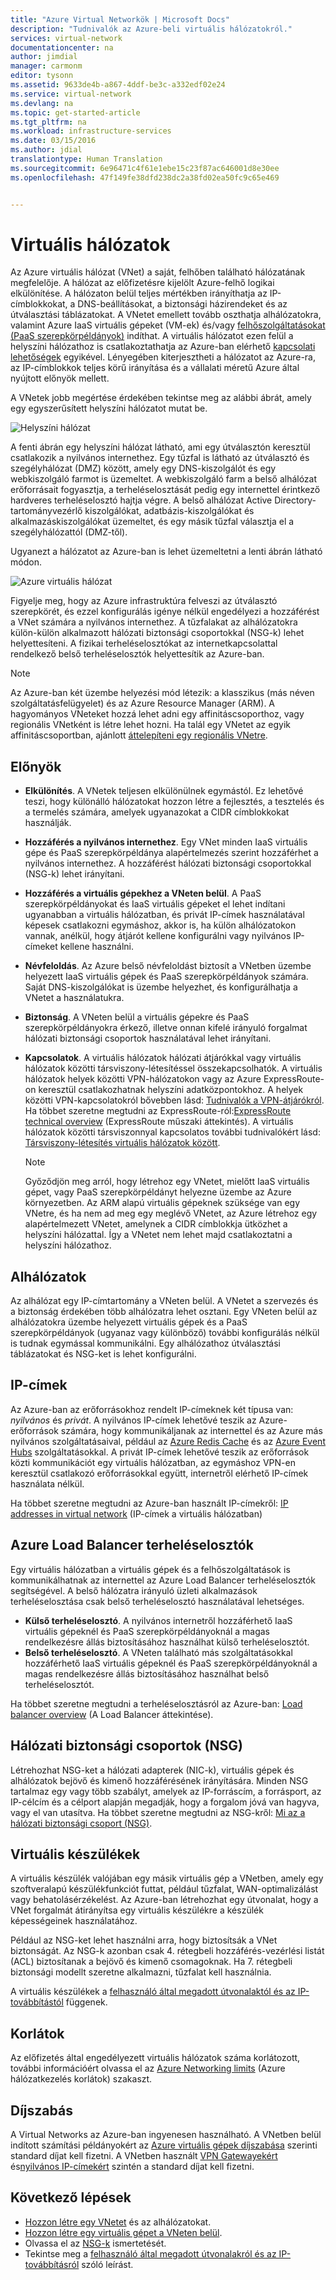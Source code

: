 ```yaml
---
title: "Azure Virtual Networkök | Microsoft Docs"
description: "Tudnivalók az Azure-beli virtuális hálózatokról."
services: virtual-network
documentationcenter: na
author: jimdial
manager: carmonm
editor: tysonn
ms.assetid: 9633de4b-a867-4ddf-be3c-a332edf02e24
ms.service: virtual-network
ms.devlang: na
ms.topic: get-started-article
ms.tgt_pltfrm: na
ms.workload: infrastructure-services
ms.date: 03/15/2016
ms.author: jdial
translationtype: Human Translation
ms.sourcegitcommit: 6e96471c4f61e1ebe15c23f87ac646001d8e30ee
ms.openlocfilehash: 47f149fe38dfd238dc2a38fd02ea50fc9c65e469


---
```

# <a name="virtual-networks"></a>Virtuális hálózatok
Az Azure virtuális hálózat (VNet) a saját, felhőben található hálózatának megfelelője.  A hálózat az előfizetésre kijelölt Azure-felhő logikai elkülönítése. A hálózaton belül teljes mértékben irányíthatja az IP-címblokkokat, a DNS-beállításokat, a biztonsági házirendeket és az útválasztási táblázatokat. A VNetet emellett tovább oszthatja alhálózatokra, valamint Azure IaaS virtuális gépeket (VM-ek) és/vagy [felhőszolgáltatásokat (PaaS szerepkörpéldányok)](../cloud-services/cloud-services-choose-me.md) indíthat. A virtuális hálózatot ezen felül a helyszíni hálózathoz is csatlakoztathatja az Azure-ban elérhető [kapcsolati lehetőségek](../vpn-gateway/vpn-gateway-about-vpngateways.md#site-to-site-and-multi-site) egyikével. Lényegében kiterjesztheti a hálózatot az Azure-ra, az IP-címblokkok teljes körű irányítása és a vállalati méretű Azure által nyújtott előnyök mellett.

A VNetek jobb megértése érdekében tekintse meg az alábbi ábrát, amely egy egyszerűsített helyszíni hálózatot mutat be.

![Helyszíni hálózat](./media/virtual-networks-overview/figure01.png)

A fenti ábrán egy helyszíni hálózat látható, ami egy útválasztón keresztül csatlakozik a nyilvános internethez. Egy tűzfal is látható az útválasztó és szegélyhálózat (DMZ) között, amely egy DNS-kiszolgálót és egy webkiszolgáló farmot is üzemeltet. A webkiszolgáló farm a belső alhálózat erőforrásait fogyasztja, a terheléselosztását pedig egy internettel érintkező hardveres terheléselosztó hajtja végre. A belső alhálózat Active Directory-tartományvezérlő kiszolgálókat, adatbázis-kiszolgálókat és alkalmazáskiszolgálókat üzemeltet, és egy másik tűzfal választja el a szegélyhálózattól (DMZ-től).

Ugyanezt a hálózatot az Azure-ban is lehet üzemeltetni a lenti ábrán látható módon.

![Azure virtuális hálózat](./media/virtual-networks-overview/figure02.png)

Figyelje meg, hogy az Azure infrastruktúra felveszi az útválasztó szerepkörét, és ezzel konfigurálás igénye nélkül engedélyezi a hozzáférést a VNet számára a nyilvános internethez. A tűzfalakat az alhálózatokra külön-külön alkalmazott hálózati biztonsági csoportokkal (NSG-k) lehet helyettesíteni. A fizikai terheléselosztókat az internetkapcsolattal rendelkező belső terheléselosztók helyettesítik az Azure-ban.

> [!NOTE]
> Az Azure-ban két üzembe helyezési mód létezik: a klasszikus (más néven szolgáltatásfelügyelet) és az Azure Resource Manager (ARM). A hagyományos VNeteket hozzá lehet adni egy affinitáscsoporthoz, vagy regionális VNetként is létre lehet hozni. Ha talál egy VNetet az egyik affinitáscsoportban, ajánlott [áttelepíteni egy regionális VNetre](virtual-networks-migrate-to-regional-vnet.md).
> 

## <a name="benefits"></a>Előnyök
* **Elkülönítés**. A VNetek teljesen elkülönülnek egymástól. Ez lehetővé teszi, hogy különálló hálózatokat hozzon létre a fejlesztés, a tesztelés és a termelés számára, amelyek ugyanazokat a CIDR címblokkokat használják.
* **Hozzáférés a nyilvános internethez**. Egy VNet minden IaaS virtuális gépe és PaaS szerepkörpéldánya alapértelmezés szerint hozzáférhet a nyilvános internethez. A hozzáférést hálózati biztonsági csoportokkal (NSG-k) lehet irányítani.
* **Hozzáférés a virtuális gépekhez a VNeten belül**. A PaaS szerepkörpéldányokat és IaaS virtuális gépeket el lehet indítani ugyanabban a virtuális hálózatban, és privát IP-címek használatával képesek csatlakozni egymáshoz, akkor is, ha külön alhálózatokon vannak, anélkül, hogy átjárót kellene konfigurálni vagy nyilvános IP-címeket kellene használni.
* **Névfeloldás**. Az Azure belső névfeloldást biztosít a VNetben üzembe helyezett IaaS virtuális gépek és PaaS szerepkörpéldányok számára. Saját DNS-kiszolgálókat is üzembe helyezhet, és konfigurálhatja a VNetet a használatukra.
* **Biztonság**. A VNeten belül a virtuális gépekre és PaaS szerepkörpéldányokra érkező, illetve onnan kifelé irányuló forgalmat hálózati biztonsági csoportok használatával lehet irányítani.
* **Kapcsolatok**. A virtuális hálózatok hálózati átjárókkal vagy virtuális hálózatok közötti társviszony-létesítéssel összekapcsolhatók. A virtuális hálózatok helyek közötti VPN-hálózatokon vagy az Azure ExpressRoute-on keresztül csatlakozhatnak helyszíni adatközpontokhoz. A helyek közötti VPN-kapcsolatokról bővebben lásd: [Tudnivalók a VPN-átjárókról](../vpn-gateway/vpn-gateway-about-vpngateways.md#site-to-site-and-multi-site). Ha többet szeretne megtudni az ExpressRoute-ról:[ExpressRoute technical overview](../expressroute/expressroute-introduction.md) (ExpressRoute műszaki áttekintés). A virtuális hálózatok közötti társviszonnyal kapcsolatos további tudnivalókért lásd: [Társviszony-létesítés virtuális hálózatok között](virtual-network-peering-overview.md).
  
  > [!NOTE]
  > Győződjön meg arról, hogy létrehoz egy VNetet, mielőtt IaaS virtuális gépet, vagy PaaS szerepkörpéldányt helyezne üzembe az Azure környezetben. Az ARM alapú virtuális gépeknek szüksége van egy VNetre, és ha nem ad meg egy meglévő VNetet, az Azure létrehoz egy alapértelmezett VNetet, amelynek a CIDR címblokkja ütközhet a helyszíni hálózattal. Így a VNetet nem lehet majd csatlakoztatni a helyszíni hálózathoz.
  >

## <a name="subnets"></a>Alhálózatok
Az alhálózat egy IP-címtartomány a VNeten belül. A VNetet a szervezés és a biztonság érdekében több alhálózatra lehet osztani. Egy VNeten belül az alhálózatokra üzembe helyezett virtuális gépek és a PaaS szerepkörpéldányok (ugyanaz vagy különböző) további konfigurálás nélkül is tudnak egymással kommunikálni. Egy alhálózathoz útválasztási táblázatokat és NSG-ket is lehet konfigurálni.

## <a name="ip-addresses"></a>IP-címek
Az Azure-ban az erőforrásokhoz rendelt IP-címeknek két típusa van: *nyilvános* és *privát*. A nyilvános IP-címek lehetővé teszik az Azure-erőforrások számára, hogy kommunikáljanak az internettel és az Azure más nyilvános szolgáltatásaival, például az [Azure Redis Cache](https://azure.microsoft.com/services/cache/) és az [Azure Event Hubs](https://azure.microsoft.com/documentation/services/event-hubs/) szolgáltatásokkal. A privát IP-címek lehetővé teszik az erőforrások közti kommunikációt egy virtuális hálózatban, az egymáshoz VPN-en keresztül csatlakozó erőforrásokkal együtt, internetről elérhető IP-címek használata nélkül.

Ha többet szeretne megtudni az Azure-ban használt IP-címekről: [IP addresses in virtual network](virtual-network-ip-addresses-overview-arm.md) (IP-címek a virtuális hálózatban)

## <a name="azure-load-balancers"></a>Azure Load Balancer terheléselosztók
Egy virtuális hálózatban a virtuális gépek és a felhőszolgáltatások is kommunikálhatnak az internettel az Azure Load Balancer terheléselosztók segítségével. A belső hálózatra irányuló üzleti alkalmazások terheléselosztása csak belső terheléselosztó használatával lehetséges.

* **Külső terheléselosztó**. A nyilvános internetről hozzáférhető IaaS virtuális gépeknél és PaaS szerepkörpéldányoknál a magas rendelkezésre állás biztosításához használhat külső terheléselosztót.
* **Belső terheléselosztó**. A VNeten található más szolgáltatásokkal hozzáférhető IaaS virtuális gépeknél és PaaS szerepkörpéldányoknál a magas rendelkezésre állás biztosításához használhat belső terheléselosztót.

Ha többet szeretne megtudni a terheléselosztásról az Azure-ban: [Load balancer overview](../load-balancer/load-balancer-overview.md) (A Load Balancer áttekintése).

## <a name="network-security-groups-nsg"></a>Hálózati biztonsági csoportok (NSG)
Létrehozhat NSG-ket a hálózati adapterek (NIC-k), virtuális gépek és alhálózatok bejövő és kimenő hozzáférésének irányítására. Minden NSG tartalmaz egy vagy több szabályt, amelyek az IP-forráscím, a forrásport, az IP-célcím és a célport alapján megadják, hogy a forgalom jóvá van hagyva, vagy el van utasítva. Ha többet szeretne megtudni az NSG-kről: [Mi az a hálózati biztonsági csoport (NSG)](virtual-networks-nsg.md).

## <a name="virtual-appliances"></a>Virtuális készülékek
A virtuális készülék valójában egy másik virtuális gép a VNetben, amely egy szoftveralapú készülékfunkciót futtat, például tűzfalat, WAN-optimalizálást vagy behatolásérzékelést. Az Azure-ban létrehozhat egy útvonalat, hogy a VNet forgalmát átirányítsa egy virtuális készülékre a készülék képességeinek használatához.

Például az NSG-ket lehet használni arra, hogy biztosítsák a VNet biztonságát. Az NSG-k azonban csak 4. rétegbeli hozzáférés-vezérlési listát (ACL) biztosítanak a bejövő és kimenő csomagoknak. Ha 7. rétegbeli biztonsági modellt szeretne alkalmazni, tűzfalat kell használnia.

A virtuális készülékek a [felhasználó által megadott útvonalaktól és az IP-továbbítástól](virtual-networks-udr-overview.md) függenek.

## <a name="limits"></a>Korlátok
Az előfizetés által engedélyezett virtuális hálózatok száma korlátozott, további információért olvassa el az [Azure Networking limits](../azure-subscription-service-limits.md#networking-limits) (Azure hálózatkezelés korlátok) szakaszt.

## <a name="pricing"></a>Díjszabás
A Virtual Networks az Azure-ban ingyenesen használható. A VNetben belül indított számítási példányokért az [Azure virtuális gépek díjszabása](https://azure.microsoft.com/pricing/details/virtual-machines/) szerinti standard díjat kell fizetni. A VNetben használt [VPN Gatewayekért](https://azure.microsoft.com/pricing/details/vpn-gateway/) és[nyilvános IP-címekért](https://azure.microsoft.com/pricing/details/ip-addresses/) szintén a standard díjat kell fizetni.

## <a name="next-steps"></a>Következő lépések
* [Hozzon létre egy VNetet](virtual-networks-create-vnet-arm-pportal.md) és az alhálózatokat.
* [Hozzon létre egy virtuális gépet a VNeten belül](../virtual-machines/virtual-machines-windows-hero-tutorial.md).
* Olvassa el az [NSG-k](virtual-networks-nsg.md) ismertetését.
* Tekintse meg a [felhasználó által megadott útvonalakról és az IP-továbbításról](virtual-networks-udr-overview.md) szóló leírást.




<!--HONumber=Nov16_HO3-->


